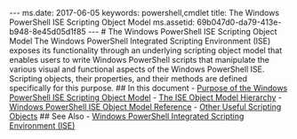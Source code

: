 --- ms.date:  2017-06-05 keywords:  powershell,cmdlet title:  The Windows PowerShell ISE Scripting Object Model ms.assetid:  69b047d0-da79-413e-b948-8e45d05d1f85 ---  # The Windows PowerShell ISE Scripting Object Model   The Windows PowerShell Integrated Scripting Environment (ISE) exposes its functionality through an underlying scripting object model that enables users to write Windows PowerShell scripts that manipulate the various visual and functional aspects of the Windows PowerShell ISE. Scripting objects, their properties, and their methods are defined specifically for this purpose.  ## In this document  -   [Purpose of the Windows PowerShell ISE Scripting Object Model](Purpose-of-the-Windows-PowerShell-ISE-Scripting-Object-Model.md)  -   [The ISE Object Model Hierarchy](The-ISE-Object-Model-Hierarchy.md)  -   [Windows PowerShell ISE Object Model Reference](Windows-PowerShell-ISE-Object-Model-Reference.md)  -   [Other Useful Scripting Objects](../../getting-started/cookbooks/Other-Useful-Scripting-Objects.md)  ## See Also - [Windows PowerShell Integrated Scripting Environment &#40;ISE&#41;](../../getting-started/fundamental/Windows-PowerShell-Integrated-Scripting-Environment--ISE-.md)    
